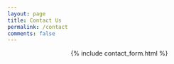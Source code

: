 ```yaml
---
layout: page
title: Contact Us
permalink: /contact
comments: false
---
```


<!-- Post Share -->
<div style=" display: flex; justify-content: center;">
    {% include contact_form.html %}
</div>